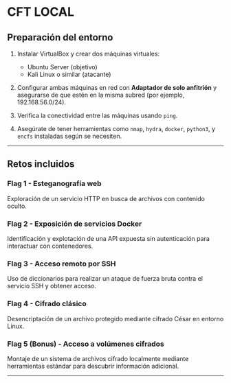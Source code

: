 # CFT LOCAL

## Preparación del entorno

1. Instalar VirtualBox y crear dos máquinas virtuales:
   - Ubuntu Server (objetivo)
   - Kali Linux o similar (atacante)

2. Configurar ambas máquinas en red con **Adaptador de solo anfitrión** y asegurarse de que estén en la misma subred (por ejemplo, 192.168.56.0/24).

3. Verifica la conectividad entre las máquinas usando `ping`.

4. Asegúrate de tener herramientas como `nmap`, `hydra`, `docker`, `python3`, y `encfs` instaladas según se necesiten.

---

## Retos incluidos

### Flag 1 - Esteganografía web

Exploración de un servicio HTTP en busca de archivos con contenido oculto.

### Flag 2 - Exposición de servicios Docker

Identificación y explotación de una API expuesta sin autenticación para interactuar con contenedores.

### Flag 3 - Acceso remoto por SSH

Uso de diccionarios para realizar un ataque de fuerza bruta contra el servicio SSH y obtener acceso.

### Flag 4 - Cifrado clásico

Desencriptación de un archivo protegido mediante cifrado César en entorno Linux.

### Flag 5 (Bonus) - Acceso a volúmenes cifrados

Montaje de un sistema de archivos cifrado localmente mediante herramientas estándar para descubrir información adicional.

---
